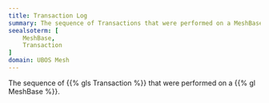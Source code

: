 ```yaml
---
title: Transaction Log
summary: The sequence of Transactions that were performed on a MeshBase
seealsoterm: [
    MeshBase,
    Transaction
]
domain: UBOS Mesh
---
```


The sequence of {{% gls Transaction %}} that were performed on a {{% gl MeshBase %}}.
